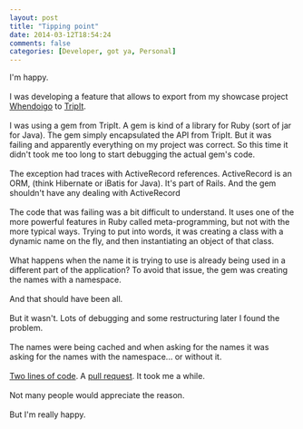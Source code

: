 ```yaml
---
layout: post
title: "Tipping point"
date: 2014-03-12T18:54:24
comments: false
categories: [Developer, got ya, Personal]
---
```


<div>I'm happy.&nbsp;</div><div><br /></div><div>I was developing a feature that allows to export from my showcase project <a href="http://www.whendoigo.co.uk/">Whendoigo</a> to <a href="https://www.tripit.com/">TripIt</a>.&nbsp;</div><div><br /></div><div>I was using a gem from TripIt. A gem is kind of a library for Ruby (sort of jar for Java). The gem simply encapsulated the API from TripIt. But it was failing and apparently everything on my project was correct. So this time it didn't took me too long to start debugging the actual gem's code.</div><div><br /></div><div>The exception had traces with ActiveRecord references. ActiveRecord is an ORM, (think Hibernate or iBatis for Java). It's part of Rails. And the gem shouldn't have any dealing with ActiveRecord</div><div><br /></div><div>The code that was failing was a bit difficult to understand. It uses one of the more powerful features in Ruby called meta-programming, but not with the more typical ways. Trying to put into words, it was creating a class with a dynamic name on the fly, and then instantiating an object of that class.&nbsp;</div><div><br /></div><div>What happens when the name it is trying to use is already being used in a different part of the application? To avoid that issue, the gem was creating the names with a namespace.&nbsp;</div><div><br /></div><div>And that should have been all.</div><div><div><br /></div></div><div>But it wasn't. Lots of debugging and some restructuring later I found the problem.&nbsp;</div><div><br /></div><div>The names were being cached and when asking for the names it was asking for the names with the namespace... or without it.&nbsp;</div><div><br /></div><div><a href="https://github.com/gonfva/tripit_api/commit/95b120e6920344a9ac27cd647a4b0c41a2f8d2c7">Two lines of code</a>. A <a href="https://github.com/tripit/ruby_binding_v1/pull/1">pull request</a>. It took me a while.&nbsp;</div><div><br /></div><div>Not many people would appreciate the reason.&nbsp;</div><div><br /></div><div>But I'm really happy.</div><div><br /></div><div><br /></div>
